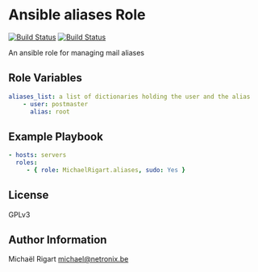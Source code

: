 Ansible aliases Role
====================
[![Build Status](https://semaphoreci.com/api/v1/projects/b3e554f7-8f61-4915-beac-742e99242fd7/459414/badge.svg)](https://semaphoreci.com/michaelrigart/ansible-role-aliases) [![Build Status](https://travis-ci.org/michaelrigart/ansible-role-aliases.svg?branch=master)](https://travis-ci.org/michaelrigart/ansible-role-aliases)

An ansible role for managing mail aliases

Role Variables
--------------

```yaml
aliases_list: a list of dictionaries holding the user and the alias
    - user: postmaster
      alias: root
```

Example Playbook
-------------------------

```yaml
- hosts: servers
  roles:
     - { role: MichaelRigart.aliases, sudo: Yes }
```

License
-------

GPLv3

Author Information
------------------

Michaël Rigart <michael@netronix.be>